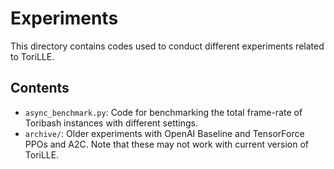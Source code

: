 # Experiments

This directory contains codes used to conduct different experiments related to ToriLLE.

## Contents

* `async_benchmark.py`: Code for benchmarking the total frame-rate of Toribash instances with different settings.
* `archive/`: Older experiments with OpenAI Baseline and TensorForce PPOs and A2C. Note that these may not work with current version of ToriLLE.


